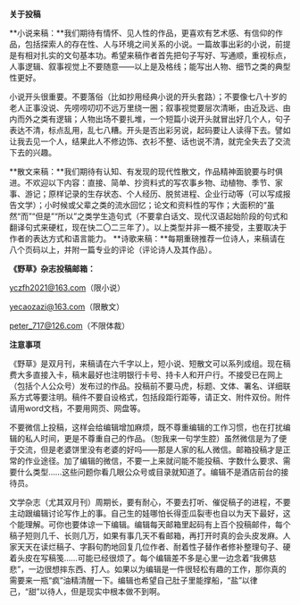 **关于投稿**

  

**小说来稿：**我们期待有情怀、见人性的作品，更喜欢有艺术感、有信仰的作品，包括探索人的存在性、人与环境之间关系的小说。一篇故事出彩的小说，前提是有相对扎实的文句基本功。希望来稿作者首先把句子写好、写通顺，重视标点，人事逻辑、叙事视觉上不要随意——以上是及格线；能写出人物、细节之类的典型性更好。

小说开头很重要。不要落俗（比如抄用经典小说的开头套路）；不要像七八十岁的老人正事没说、先唠唠叨叨不远万里绕一圈；叙事视觉要层次清晰，由近及远、由内而外之类有逻辑；人物出场不要扎堆，一个短篇小说开头就冒出好几个人，句子表达不清，标点乱用，乱七八糟。开头是否出彩另说，起码要让人读得下去。譬如让我去见一个人，结果此人不修边饰、衣衫不整、话也说不清，就完全失去了交流下去的兴趣。

**散文来稿：**我们期待有认知、有发现的现代性散文，作品精神面貌要与时俱进。不欢迎以下内容：直接、简单、抄资料式的写农事乡物、动植物、季节、家事、游记；原样记录的生存状态、个人经历、脱贫进程、企业行动等（可以写成报告文学）；小时候或父辈之类的流水回忆；论文和资料性的写作；大面积的“虽然“而”“但是”“所以”之类学生造句式（不要拿白话文、现代汉语起始阶段的句式和翻译句式来硬杠，现在快二〇二三年了）。以上类型并非一概不接受，主要取决于作者的表达方式和语言能力。
**诗歌来稿：**每期重磅推荐一位诗人，来稿请在八个页码以上，并附一篇专业的评论（评论诗人及其作品）。

**《野草》杂志投稿邮箱：**

yczfh2021@163.com（限小说）

yecaozazi@163.com（限散文）

peter_717@126.com（不限体裁）


**注意事项**

《野草》是双月刊，来稿请在六千字以上，短小说、短散文可以系列成组。现在稿费大多直接入卡，稿末最好也注明银行卡号、持卡人和开户行。不接受已在网上（包括个人公众号）发布过的作品。投稿前不要马虎，标题、文体、署名、详细联系方式等要注明。稿件不要自设格式，包括段距行距等，请正文、附件双份。附件请用word文档，不要用网页、网盘等。

不要微信上投稿，这样会给编辑增加麻烦，既不尊重编辑的工作习惯，也在打扰编辑的私人时间，更是不尊重自己的作品。（恕我来一句学生腔）虽然微信是为了便于交流，但是老婆饼里没有老婆的好吗——那是人家的私人微信。邮箱投稿才是正常的作业途径。加了编辑的微信，不要一上来就问能不能投稿、字数什么要求、需要什么类型……这些问题你看几眼公众号或目录就知道了。编辑不是酒店前台的接待员。

文学杂志（尤其双月刊）周期长，要有耐心，不要去打听、催促稿子的进程，不要主动跟编辑讨论写作上的事。自己生的娃哪怕长得歪瓜裂枣也自以为天下最好，这个能理解。可你也要体谅一下编辑。编辑每天邮箱里起码有上百个投稿邮件，每个稿子短则几千、长则几万，如果有事几天不看邮箱，再打开时真的会头皮发麻。人家天天在读烂稿子、字斟句酌地回复几位作者、耐着性子替作者修补整理句子、硬着头皮在写稿笺……可能已经很烦了。每个编辑差不多是心里一边念着“我佛慈悲”，一边很想摔东西、打人。如果以为编辑是一件很轻松有趣的工作，那你真的需要来一瓶“疯”油精清醒一下。编辑也希望自己肚子里能撑船，“盐”以律己，“甜”以待人，但是现实中根本做不到啊。